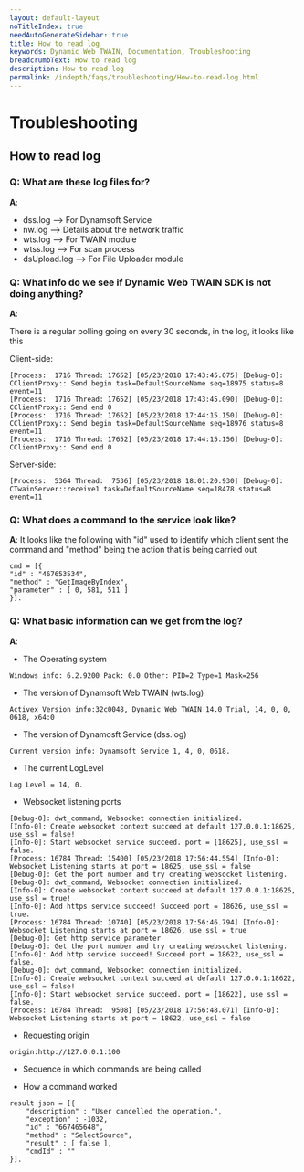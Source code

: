 ```yaml
---
layout: default-layout
noTitleIndex: true
needAutoGenerateSidebar: true
title: How to read log
keywords: Dynamic Web TWAIN, Documentation, Troubleshooting
breadcrumbText: How to read log
description: How to read log
permalink: /indepth/faqs/troubleshooting/How-to-read-log.html
---
```


# Troubleshooting

## How to read log

### Q: What are these log files for?

**A**:

- dss.log --> For Dynamsoft Service
- nw.log --> Details about the network traffic
- wts.log --> For TWAIN module
- wtss.log --> For scan process
- dsUpload.log --> For File Uploader module

### Q: What info do we see if Dynamic Web TWAIN SDK is not doing anything?

**A**:

There is a regular polling going on every 30 seconds, in the log, it looks like this

Client-side:

```
[Process:  1716 Thread: 17652] [05/23/2018 17:43:45.075] [Debug-0]: CClientProxy:: Send begin task=DefaultSourceName seq=18975 status=8 event=11
[Process:  1716 Thread: 17652] [05/23/2018 17:43:45.090] [Debug-0]: CClientProxy:: Send end 0
[Process:  1716 Thread: 17652] [05/23/2018 17:44:15.150] [Debug-0]: CClientProxy:: Send begin task=DefaultSourceName seq=18976 status=8 event=11
[Process:  1716 Thread: 17652] [05/23/2018 17:44:15.156] [Debug-0]: CClientProxy:: Send end 0
```

Server-side:

```
[Process:  5364 Thread:  7536] [05/23/2018 18:01:20.930] [Debug-0]: CTwainServer::receive1 task=DefaultSourceName seq=18478 status=8 event=11
```

### Q: What does a command to the service look like?

**A**: It looks like the following with "id" used to identify which client sent the command and "method" being the action that is being carried out

```
cmd = [{
"id" : "467653534",
"method" : "GetImageByIndex",
"parameter" : [ 0, 581, 511 ]
}].
```

### Q: What basic information can we get from the log?

**A**:

- The Operating system

```
Windows info: 6.2.9200 Pack: 0.0 Other: PID=2 Type=1 Mask=256
```

- The version of Dynamsoft Web TWAIN (wts.log)

```
Activex Version info:32c0048, Dynamic Web TWAIN 14.0 Trial, 14, 0, 0, 0618, x64:0
```

- The version of Dynamosft Service (dss.log)

```
Current version info: Dynamsoft Service 1, 4, 0, 0618.
```

- The current LogLevel

```
Log Level = 14, 0.
```

- Websocket listening ports

```
[Debug-0]: dwt_command, Websocket connection initialized.
[Info-0]: Create websocket context succeed at default 127.0.0.1:18625, use_ssl = false!
[Info-0]: Start websocket service succeed. port = [18625], use_ssl = false.
[Process: 16784 Thread: 15400] [05/23/2018 17:56:44.554] [Info-0]: Websocket Listening starts at port = 18625, use_ssl = false
[Debug-0]: Get the port number and try creating websocket listening.
[Debug-0]: dwt_command, Websocket connection initialized.
[Info-0]: Create websocket context succeed at default 127.0.0.1:18626, use_ssl = true!
[Info-0]: Add https service succeed! Succeed port = 18626, use_ssl = true.
[Process: 16784 Thread: 10740] [05/23/2018 17:56:46.794] [Info-0]: Websocket Listening starts at port = 18626, use_ssl = true
[Debug-0]: Get http service parameter
[Debug-0]: Get the port number and try creating websocket listening.
[Info-0]: Add http service succeed! Succeed port = 18622, use_ssl = false.
[Debug-0]: dwt_command, Websocket connection initialized.
[Info-0]: Create websocket context succeed at default 127.0.0.1:18622, use_ssl = false!
[Info-0]: Start websocket service succeed. port = [18622], use_ssl = false.
[Process: 16784 Thread:  9508] [05/23/2018 17:56:48.071] [Info-0]: Websocket Listening starts at port = 18622, use_ssl = false
```

- Requesting origin

```
origin:http://127.0.0.1:100
```

- Sequence in which commands are being called

- How a command worked

```
result json = [{
    "description" : "User cancelled the operation.",
    "exception" : -1032,
    "id" : "667465648",
    "method" : "SelectSource",
    "result" : [ false ],
    "cmdId" : ""
}].
```
